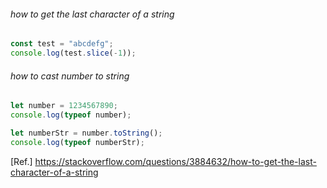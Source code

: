 ###### how to get the last character of a string
```js
const test = "abcdefg";
console.log(test.slice(-1));
```

###### how to cast number to string
```js
let number = 1234567890;
console.log(typeof number);

let numberStr = number.toString();
console.log(typeof numberStr);
```
[Ref.] https://stackoverflow.com/questions/3884632/how-to-get-the-last-character-of-a-string  
